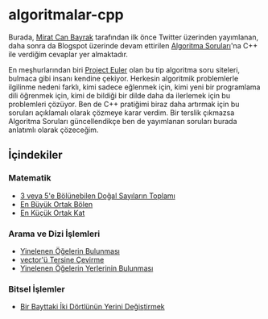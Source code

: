 # algoritmalar-cpp

Burada, [Mirat Can Bayrak](https://twitter.com/miratcanbayrak) tarafından ilk önce Twitter üzerinden yayımlanan, daha sonra da Blogspot üzerinde devam ettirilen [Algoritma Soruları](https://algoritma-sorulari.blogspot.com/)'na C++ ile verdiğim cevaplar yer almaktadır.

En meşhurlarından biri [Project Euler](https://projecteuler.net/) olan bu tip algoritma soru siteleri, bulmaca gibi insanı kendine çekiyor. Herkesin algoritmik problemlerle ilgilinme nedeni farklı, kimi sadece eğlenmek için, kimi yeni bir programlama dili öğrenmek için, kimi de bildiği bir dilde daha da ilerlemek için bu problemleri çözüyor. Ben de C++ pratiğimi biraz daha artırmak için bu soruları açıklamalı olarak çözmeye karar verdim. Bir terslik çıkmazsa Algoritma Soruları güncellendikçe ben de yayımlanan soruları burada anlatımlı olarak çözeceğim.

## İçindekiler

### Matematik

* [3 veya 5'e Bölünebilen Doğal Sayıların Toplamı](./bolunebilme/README.md)
* [En Büyük Ortak Bölen](./en-buyuk-ortak-bolen/README.md)
* [En Küçük Ortak Kat](./en-kucuk-ortak-kat/README.md)

### Arama ve Dizi İşlemleri
* [Yinelenen Öğelerin Bulunması](./tekrar-eden-ogeler/README.md)
* [vector'ü Tersine Çevirme](./vector-ters-cevirme/README.md)
* [Yinelenen Öğelerin Yerlerinin Bulunması](./seri-yeri-bulma/README.md)

### Bitsel İşlemler

* [Bir Bayttaki İki Dörtlünün Yerini Değiştirmek](./dortlu-yer-degistirme/README.md)
